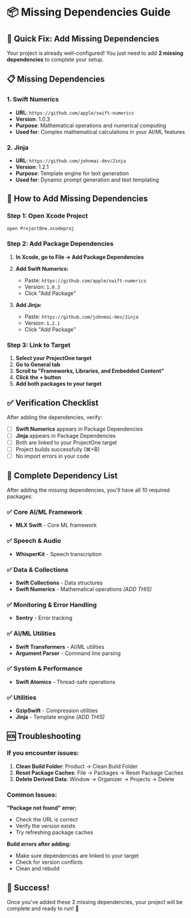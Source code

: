 # 📦 Missing Dependencies Guide

## 🎯 Quick Fix: Add Missing Dependencies

Your project is already well-configured! You just need to add **2 missing dependencies** to complete your setup.

## 📋 Missing Dependencies

### **1. Swift Numerics**
- **URL**: `https://github.com/apple/swift-numerics`
- **Version**: 1.0.3
- **Purpose**: Mathematical operations and numerical computing
- **Used for**: Complex mathematical calculations in your AI/ML features

### **2. Jinja**
- **URL**: `https://github.com/johnmai-dev/Jinja`
- **Version**: 1.2.1
- **Purpose**: Template engine for text generation
- **Used for**: Dynamic prompt generation and text templating

## 🚀 How to Add Missing Dependencies

### **Step 1: Open Xcode Project**
```bash
open ProjectOne.xcodeproj
```

### **Step 2: Add Package Dependencies**

1. **In Xcode, go to File → Add Package Dependencies**
2. **Add Swift Numerics:**
   - Paste: `https://github.com/apple/swift-numerics`
   - Version: `1.0.3`
   - Click "Add Package"

3. **Add Jinja:**
   - Paste: `https://github.com/johnmai-dev/Jinja`
   - Version: `1.2.1`
   - Click "Add Package"

### **Step 3: Link to Target**

1. **Select your ProjectOne target**
2. **Go to General tab**
3. **Scroll to "Frameworks, Libraries, and Embedded Content"**
4. **Click the + button**
5. **Add both packages to your target**

## ✅ Verification Checklist

After adding the dependencies, verify:

- [ ] **Swift Numerics** appears in Package Dependencies
- [ ] **Jinja** appears in Package Dependencies
- [ ] Both are linked to your ProjectOne target
- [ ] Project builds successfully (⌘+B)
- [ ] No import errors in your code

## 🎉 Complete Dependency List

After adding the missing dependencies, you'll have all 10 required packages:

### **✅ Core AI/ML Framework**
- **MLX Swift** - Core ML framework

### **✅ Speech & Audio**
- **WhisperKit** - Speech transcription

### **✅ Data & Collections**
- **Swift Collections** - Data structures
- **Swift Numerics** - Mathematical operations *(ADD THIS)*

### **✅ Monitoring & Error Handling**
- **Sentry** - Error tracking

### **✅ AI/ML Utilities**
- **Swift Transformers** - AI/ML utilities
- **Argument Parser** - Command line parsing

### **✅ System & Performance**
- **Swift Atomics** - Thread-safe operations

### **✅ Utilities**
- **GzipSwift** - Compression utilities
- **Jinja** - Template engine *(ADD THIS)*

## 🆘 Troubleshooting

### **If you encounter issues:**

1. **Clean Build Folder**: Product → Clean Build Folder
2. **Reset Package Caches**: File → Packages → Reset Package Caches
3. **Delete Derived Data**: Window → Organizer → Projects → Delete

### **Common Issues:**

**"Package not found" error:**
- Check the URL is correct
- Verify the version exists
- Try refreshing package caches

**Build errors after adding:**
- Make sure dependencies are linked to your target
- Check for version conflicts
- Clean and rebuild

## 🎊 Success!

Once you've added these 2 missing dependencies, your project will be complete and ready to run! 🚀
